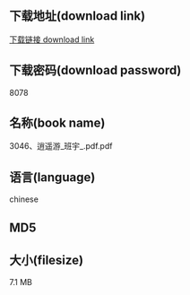 ## 下载地址(download link)
[下载链接 download link](https://tutu365.netlify.app/?s=3046%E3%80%81%E9%80%8D%E9%81%A5%E6%B8%B8_%E7%8F%AD%E5%AE%87_.pdf)

## 下载密码(download password)
8078

## 名称(book name)
3046、逍遥游_班宇_.pdf.pdf

## 语言(language)
chinese

## MD5


## 大小(filesize)
7.1 MB
